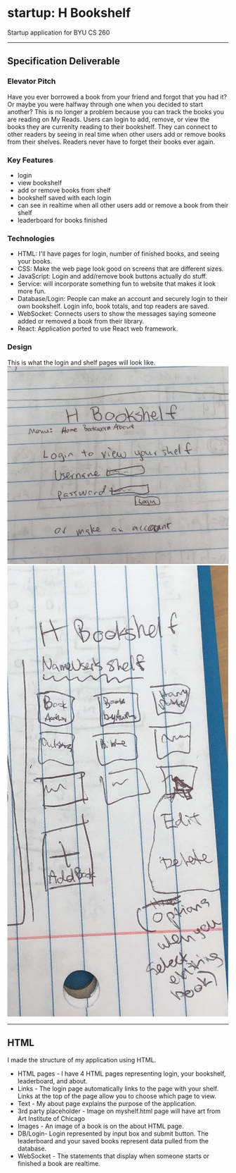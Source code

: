 # startup: H Bookshelf
Startup application for BYU CS 260
<hr/>

## Specification Deliverable

### Elevator Pitch
Have you ever borrowed a book from your friend and forgot that you had it? Or maybe you were halfway through one when you decided to start another? This is no longer a problem because you can track the books you are reading on My Reads. Users can login to add, remove, or view the books they are currenlty reading to their bookshelf. They can connect to other readers by seeing in real time when other users add or remove books from their shelves. Readers never have to forget their books ever again.


### Key Features
- login
- view bookshelf
- add or remove books from shelf
- bookshelf saved with each login
- can see in realtime when all other users add or remove a book from their shelf
- leaderboard for books finished

### Technologies
- HTML: I'll have pages for login, number of finished books, and seeing your books.
- CSS: Make the web page look good on screens that are different sizes.
- JavaScript: Login and add/remove book buttons actually do stuff.
- Service: will incorporate something fun to website that makes it look more fun.
- Database/Login: People can make an account and securely login to their own bookshelf. Login info, book totals, and top readers are saved.
- WebSocket: Connects users to show the messages saying someone added or removed a book from their library.
- React: Application ported to use React web framework.

### Design
This is what the login and shelf pages will look like.
![](login_sketch.jpg)
![](shelf_sketch.jpg)

<hr/>

## HTML
I made the structure of my application using HTML.
- HTML pages - I have 4 HTML pages representing login, your bookshelf, leaderboard, and about. 
- Links - The login page automatically links to the page with your shelf. Links at the top of the page allow you to choose which page to view.
- Text - My about page explains the purpose of the application.
- 3rd party placeholder - Image on myshelf.html page will have art from Art Institute of Chicago
- Images - An image of a book is on the about HTML page.
- DB/Login- Login represented by input box and submit button. The leaderboard and your saved books represent data pulled from the database.
- WebSocket - The statements that display when someone starts or finished a book are realtime.